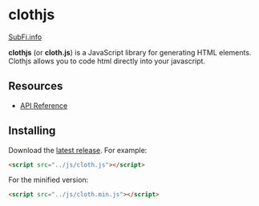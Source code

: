 # clothjs

<a href="https://subfi.info">SubFi.info</a>

**clothjs** (or **cloth.js**) is a JavaScript library for generating HTML elements. Clothjs allows you to code html directly into your javascript.
## Resources

* [API Reference](https://github.com/QParkinson/clothjs/blob/master/API.md)

## Installing

Download the [latest release](https://github.com/Qparkinson/clothjs/). For example:

```html
<script src="../js/cloth.js"></script>
```

For the minified version:

```html
<script src="../js/cloth.min.js"></script>
```
